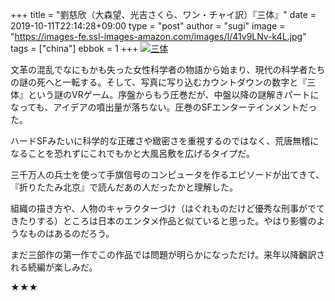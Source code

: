+++
title = "劉慈欣（大森望、光吉さくら、ワン・チャイ訳）『三体』"
date = 2019-10-11T22:14:28+09:00
type = "post"
author = "sugi"
image = "https://images-fe.ssl-images-amazon.com/images/I/41v9LNv-k4L.jpg"
tags = ["china"]
ebbok = 1
+++
<a href="http://www.amazon.co.jp/exec/obidos/ASIN/4152098708/chezsugi-22/ref=nosim/" name="amazletlink" target="_blank"><img src="https://images-fe.ssl-images-amazon.com/images/I/41v9LNv-k4L.jpg" alt="三体" class="alignleft" /></a>

文革の混乱でなにもかも失った女性科学者の物語から始まり、現代の科学者たちの謎の死へと一転する。そして、写真に写り込むカウントダウンの数字と『三体』という謎のVRゲーム。序盤からもう圧巻だが、中盤以降の謎解きパートになっても、アイデアの噴出量が落ちない。圧巻のSFエンターテインメントだった。

ハードSFみたいに科学的な正確さや緻密さを重視するのではなく、荒唐無稽になることを恐れずにこれでもかと大風呂敷を広げるタイプだ。

三千万人の兵士を使って手旗信号のコンピュータを作るエピソードが出てきて、『折りたたみ北京』で読んだあの人だったかと理解した。

組織の描き方や、人物のキャラクターづけ（はぐれものだけど優秀な刑事がでてきたりする）ところは日本のエンタメ作品と似ていると思った。やはり影響のようなものはあるのだろう。

まだ三部作の第一作でこの作品では問題が明らかになっただけ。来年以降飜訳される続編が楽しみだ。

★★★